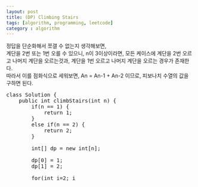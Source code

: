 ```yaml
---
layout: post
title: (DP) Climbing Stairs
tags: [algorithm, programming, leetcode]
category : algorithm
---
```


정답을 단순화해서 쪼갤 수 없는지 생각해보면,  
계단을 2번 또는 1번 오를 수 있으니, n이 3이상이라면, 모든 케이스에 계단을 2번 오르고 나머지 계단을 오르는것과,  계단을 1번 오르고 나머지 계단을 오르는 경우가 존재한다.  
따라서 이를 점화식으로 세워보면,  An = An-1 + An-2 이므로, 피보나치 수열의 값을 구하면 된다.

<pre class="prettyprint">
class Solution {
    public int climbStairs(int n) {
        if(n == 1) {
            return 1;
        }
        else if(n == 2) {
            return 2;
        }

        int[] dp = new int[n];

        dp[0] = 1;
        dp[1] = 2;

        for(int i=2; i<n; i++) {
            dp[i] = dp[i-1] + dp[i-2];
        }
        return dp[n-1];
    }
}
</pre>